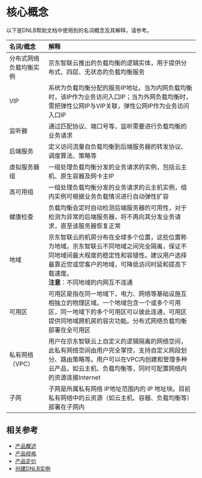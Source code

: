 # 核心概念
以下是DNLB帮助文档中使用到的名词概念及其解释，请参考。

| 名词/概念 | 解释 |
| :- | :- |
| 分布式网络负载均衡实例 | 京东智联云推出的负载均衡的逻辑实体，用于提供分布式、四层、无状态的负载均衡服务|
| VIP | 系统为负载均衡分配的服务IP地址。当为内网负载均衡时，该IP作为业务访问入口IP；当为外网负载均衡时，需把弹性公网IP与VIP关联，弹性公网IP作为业务访问入口IP|
| 监听器 | 通过匹配协议、端口号等，监听需要进行负载均衡的业务请求|
| 后端服务 | 定义访问流量自负载均衡到后端服务器的转发协议、调度算法、策略等|
| 虚拟服务器组 |一组处理负载均衡分发的业务请求的实例，包括云主机、原生容器及网卡主IP|
|高可用组|一组处理负载均衡分发的业务请求的云主机实例，组内实例可根据业务负载情况进行自动弹性扩容|
| 健康检查 | 负载均衡会定时自动检测后端服务器的可用性，对于检测为异常的后端服务器，将不再向其分发业务请求，直至该服务器恢复正常|
| 地域 | 京东智联云的机房分布在全球多个位置，这些位置称为地域。京东智联云不同地域之间完全隔离，保证不同地域间最大程度的稳定性和容错性。建议用户选择最靠近您或您客户的地域，可降低访问时延和提高下载速度。<br /> **注意**：不同地域的内网互不连通|
| 可用区 | 可用区是指在同一地域下，电力、网络等基础设施互相独立的物理区域。一个地域包含一个或多个可用区，同一地域下的多个可用区可以彼此连通，可用区提供同地域跨机房的容灾功能。分布式网络负载均衡部署在全可用区|
| 私有网络（VPC） | 用户在京东智联云上自定义的逻辑隔离的网络空间，此私有网络空间由用户完全掌控，支持自定义网段划分、路由策略等。用户可以在VPC内创建和管理多种云产品，如云主机、负载均衡等，同时可配置网络内的资源连接Internet |
| 子网 | 子网是所属私有网络 IP地址范围内的 IP 地址块。目前私有网络中的云资源（如云主机、容器、负载均衡等）部署在子网内|


## 相关参考

- [产品概述](../Introduction/Product-Overview.md)
- [产品规格](../Introduction/Specifications.md)
- [产品定价](../Pricing/Billing-Overview.md)
- [创建DNLB实例](../Getting-Started/Create-Instance.md)

